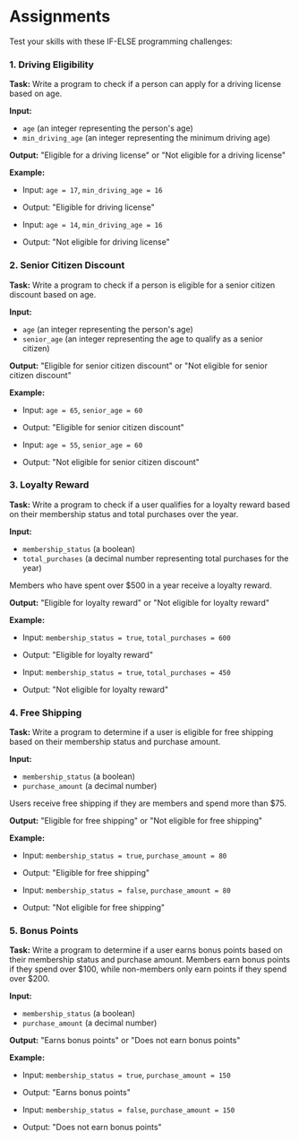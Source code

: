# Assignments
Test your skills with these IF-ELSE programming challenges:

### 1. Driving Eligibility

**Task:** Write a program to check if a person can apply for a driving license based on age.

**Input:** 
- `age` (an integer representing the person's age)
- `min_driving_age` (an integer representing the minimum driving age)

**Output:** "Eligible for a driving license" or "Not eligible for a driving license"

**Example:**

- Input: `age = 17`, `min_driving_age = 16`
- Output: "Eligible for driving license"

- Input: `age = 14`, `min_driving_age = 16`
- Output: "Not eligible for driving license"

### 2. Senior Citizen Discount

**Task:** Write a program to check if a person is eligible for a senior citizen discount based on age.

**Input:** 
- `age` (an integer representing the person's age)
- `senior_age` (an integer representing the age to qualify as a senior citizen)

**Output:** "Eligible for senior citizen discount" or "Not eligible for senior citizen discount"

**Example:**

- Input: `age = 65`, `senior_age = 60`
- Output: "Eligible for senior citizen discount"

- Input: `age = 55`, `senior_age = 60`
- Output: "Not eligible for senior citizen discount"

### 3. Loyalty Reward

**Task:** Write a program to check if a user qualifies for a loyalty reward based on their membership status and total purchases over the year.

**Input:** 
- `membership_status` (a boolean)
- `total_purchases` (a decimal number representing total purchases for the year)

Members who have spent over $500 in a year receive a loyalty reward.

**Output:** "Eligible for loyalty reward" or "Not eligible for loyalty reward"

**Example:**

- Input: `membership_status = true`, `total_purchases = 600`
- Output: "Eligible for loyalty reward"

- Input: `membership_status = true`, `total_purchases = 450`
- Output: "Not eligible for loyalty reward"

### 4. Free Shipping

**Task:** Write a program to determine if a user is eligible for free shipping based on their membership status and purchase amount.

**Input:** 
- `membership_status` (a boolean)
- `purchase_amount` (a decimal number)

Users receive free shipping if they are members and spend more than $75.

**Output:** "Eligible for free shipping" or "Not eligible for free shipping"

**Example:**

- Input: `membership_status = true`, `purchase_amount = 80`
- Output: "Eligible for free shipping"

- Input: `membership_status = false`, `purchase_amount = 80`
- Output: "Not eligible for free shipping"

### 5. Bonus Points

**Task:** Write a program to determine if a user earns bonus points based on their membership status and purchase amount. Members earn bonus points if they spend over $100, while non-members only earn points if they spend over $200.

**Input:** 
- `membership_status` (a boolean)
- `purchase_amount` (a decimal number)

**Output:** "Earns bonus points" or "Does not earn bonus points"

**Example:**

- Input: `membership_status = true`, `purchase_amount = 150`
- Output: "Earns bonus points"

- Input: `membership_status = false`, `purchase_amount = 150`
- Output: "Does not earn bonus points"
